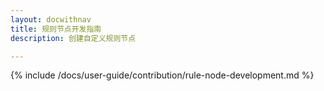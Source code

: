 ```yaml
---
layout: docwithnav
title: 规则节点开发指南
description: 创建自定义规则节点

---
```


{% include /docs/user-guide/contribution/rule-node-development.md %}
